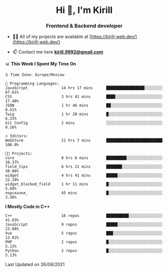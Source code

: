 <h1 align="center">Hi 👋, I'm Kirill</h1>
<h3 align="center">Frontend & Backend developer</h3>

- 👨‍💻 All of my projects are available at [https://kirill-web.dev/](https://kirill-web.dev/)

- 📫 Contact me here **kirill.9992@gmail.com**











<!--START_SECTION:waka-->
📊 **This Week I Spent My Time On** 

```text
⌚︎ Time Zone: Europe/Moscow

💬 Programming Languages: 
JavaScript               14 hrs 17 mins      █████████████████░░░░░░░░   67.61% 
CSS                      3 hrs 41 mins       ████░░░░░░░░░░░░░░░░░░░░░   17.48% 
JSON                     1 hr 46 mins        ██░░░░░░░░░░░░░░░░░░░░░░░   8.41% 
Twig                     1 hr 20 mins        █░░░░░░░░░░░░░░░░░░░░░░░░   6.33% 
Git Config               2 mins              ░░░░░░░░░░░░░░░░░░░░░░░░░   0.16%

🔥 Editors: 
WebStorm                 21 hrs 7 mins       █████████████████████████   100.0%

🐱‍💻 Projects: 
core                     8 hrs 6 mins        █████████░░░░░░░░░░░░░░░░   38.37% 
field_tips               6 hrs 21 mins       ███████░░░░░░░░░░░░░░░░░░   30.06% 
widget                   4 hrs 41 mins       █████░░░░░░░░░░░░░░░░░░░░   22.18% 
widget_blocked_field     1 hr 11 mins        █░░░░░░░░░░░░░░░░░░░░░░░░   5.68% 
подсказки_               45 mins             █░░░░░░░░░░░░░░░░░░░░░░░░   3.56%

```

**I Mostly Code in C++** 

```text
C++                      16 repos            ██████████░░░░░░░░░░░░░░░   41.03% 
JavaScript               9 repos             █████░░░░░░░░░░░░░░░░░░░░   23.08% 
Vue                      5 repos             ███░░░░░░░░░░░░░░░░░░░░░░   12.82% 
PHP                      2 repos             █░░░░░░░░░░░░░░░░░░░░░░░░   5.13% 
Python                   2 repos             █░░░░░░░░░░░░░░░░░░░░░░░░   5.13%

```



 Last Updated on 26/06/2021
<!--END_SECTION:waka-->

